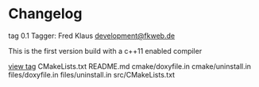 # Changelog
tag 0.1
Tagger: Fred Klaus <development@fkweb.de>

This is the first version build with a  c++11 enabled compiler

[view tag](http://github.com/raldus/libxstd/commit/a23bff87ae52b7aa1a15d47f7aa41fe30db929b0)
CMakeLists.txt
README.md
cmake/doxyfile.in
cmake/uninstall.in
files/doxyfile.in
files/uninstall.in
src/CMakeLists.txt

